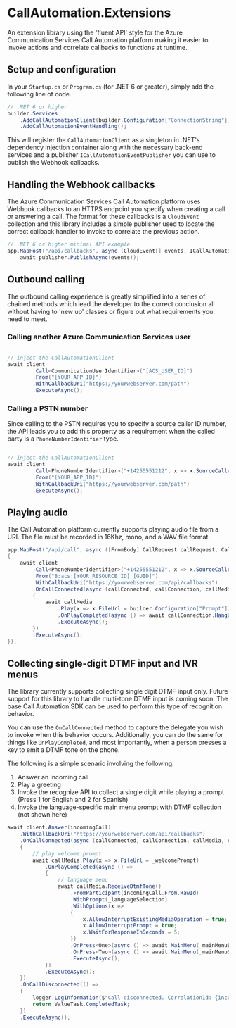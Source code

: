 # CallAutomation.Extensions

An extension library using the 'fluent API' style for the Azure Communication Services Call Automation platform making it easier to invoke actions and correlate callbacks to functions at runtime.

## Setup and configuration

In your `Startup.cs` or `Program.cs` (for .NET 6 or greater), simply add the following line of code.

```csharp
// .NET 6 or higher
builder.Services
    .AddCallAutomationClient(builder.Configuration["ConnectionString"])
    .AddCallAutomationEventHandling();
```

This will register the `CallAutomationClient` as a singleton in .NET's dependency injection container along with the necessary back-end services and a publisher `ICallAutomationEventPublisher` you can use to publish the Webhook callbacks.

## Handling the Webhook callbacks

The Azure Communication Services Call Automation platform uses Webhook callbacks to an HTTPS endpoint you specify when creating a call or answering a call. The format for these callbacks is a `CloudEvent` collection and this library includes a simple publisher used to locate the correct callback handler to invoke to correlate the previous action.

```csharp
// .NET 6 or higher minimal API example
app.MapPost("/api/callbacks", async (CloudEvent[] events, ICallAutomationEventPublisher publisher) => 
    await publisher.PublishAsync(events));
```

## Outbound calling

The outbound calling experience is greatly simplified into a series of chained methods which lead the developer to the correct conclusion all without having to 'new up' classes or figure out what requirements you need to meet.

### Calling another Azure Communication Services user

```csharp

// inject the CallAutomationClient
await client
        .Call<CommunicationUserIdentifier>("[ACS_USER_ID]")
        .From("[YOUR_APP_ID]")
        .WithCallbackUri("https://yourwebserver.com/path")
        .ExecuteAsync();
```

### Calling a PSTN number

Since calling to the PSTN requires you to specify a source caller ID number, the API leads you to add this property as a requirement when the called party is a `PhoneNumberIdentifier` type.

```csharp

// inject the CallAutomationClient
await client
        .Call<PhoneNumberIdentifier>("+14255551212", x => x.SourceCallerIdNumber = "+18005551212")
        .From("[YOUR_APP_ID]")
        .WithCallbackUri("https://yourwebserver.com/path")
        .ExecuteAsync();
```

## Playing audio

The Call Automation platform currently supports playing audio file from a URI. The file must be recorded in 16Khz, mono, and a WAV file format.

```csharp
app.MapPost("/api/call", async ([FromBody] CallRequest callRequest, CallAutomationClient client) =>
{
    await client
        .Call<PhoneNumberIdentifier>("+14255551212", x => x.SourceCallerIdNumber = "+18005551212")
        .From("8:acs:[YOUR_RESOURCE_ID]_[GUID]")
        .WithCallbackUri("https://yourwebserver.com/api/callbacks")
        .OnCallConnected(async (callConnected, callConnection, callMedia, callRecording) =>
        {
            await callMedia
                .Play(x => x.FileUrl = builder.Configuration["Prompt"])
                .OnPlayCompleted(async () => await callConnection.HangUpAsync())
                .ExecuteAsync();
        })
        .ExecuteAsync();
});
```

## Collecting single-digit DTMF input and IVR menus

The library currently supports collecting single digit DTMF input only. Future support for this library to handle multi-tone DTMF input is coming soon. The base Call Automation SDK can be used to perform this type of recognition behavior.

You can use the `OnCallConnected` method to capture the delegate you wish to invoke when this behavior occurs. Additionally, you can do the same for things like `OnPlayCompleted`, and most importantly, when a person presses a key to emit a DTMF tone on the phone.

The following is a simple scenario involving the following:

1. Answer an incoming call
2. Play a greeting
3. Invoke the recognize API to collect a single digit while playing a prompt (Press 1 for English and 2 for Spanish)
4. Invoke the language-specific main menu prompt with DTMF collection (not shown here)

```csharp
await client.Answer(incomingCall)
    .WithCallbackUri("https://yourwebserver.com/api/callbacks")
    .OnCallConnected(async (callConnected, callConnection, callMedia, callRecording) =>
    {
        // play welcome prompt
        await callMedia.Play(x => x.FileUrl = _welcomePrompt)
            .OnPlayCompleted(async () =>
            {
                // language menu
                await callMedia.ReceiveDtmfTone()
                    .FromParticipant(incomingCall.From.RawId)
                    .WithPrompt(_languageSelection)
                    .WithOptions(x =>
                    {
                        x.AllowInterruptExistingMediaOperation = true;
                        x.AllowInterruptPrompt = true;
                        x.WaitForResponseInSeconds = 5;
                    })
                    .OnPress<One>(async () => await MainMenu(_mainMenuEnglish))
                    .OnPress<Two>(async () => await MainMenu(_mainMenuSpanish))
                    .ExecuteAsync();
            })
            .ExecuteAsync();
    })
    .OnCallDisconnected(() =>
    {
        logger.LogInformation($"Call disconnected. CorrelationId: {incomingCall.CorrelationId}");
        return ValueTask.CompletedTask;
    })
    .ExecuteAsync();
```
